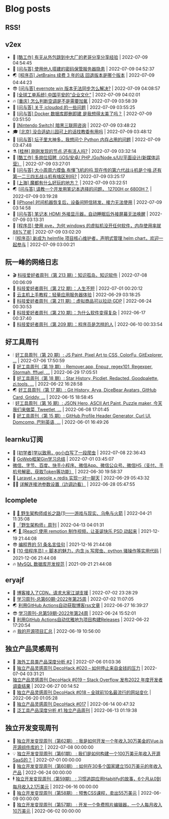 # Blog posts
## RSS!



## v2ex

<!-- v2ex:START  -->
- 🫶 [[酷工作] 有无从外包跳到中大厂的老哥分享分享经验](https://www.v2ex.com/t/865095#reply1) | 2022-07-09 04:54:45 
- 🧰 [[问与答] 使用他人搭建的密码保管服务器隐患](https://www.v2ex.com/t/865094#reply0) | 2022-07-09 04:52:37 
- 🌏 [[程序员] JetBrains 续费 3 年的话 回退版本是哪个版本](https://www.v2ex.com/t/865093#reply0) | 2022-07-09 04:44:23 
- 😎 [[问与答] evernote win 版本无法同步怎么解决?](https://www.v2ex.com/t/865091#reply0) | 2022-07-09 04:08:57 
- 💂 [[全球工单系统] 中国平安的“企业文化”](https://www.v2ex.com/t/865090#reply3) | 2022-07-09 04:02:01 
- 🔥 [[重庆] 怎么判断空调是不是需要加氟](https://www.v2ex.com/t/865089#reply7) | 2022-07-09 03:58:39 
- 🦅 [[问与答] 关于 icloudpd 的一些问题](https://www.v2ex.com/t/865088#reply0) | 2022-07-09 03:55:25 
- 🙉 [[问与答] Docker 数据库即删即建 是我想得太美了吗？](https://www.v2ex.com/t/865087#reply1) | 2022-07-09 03:51:50 
- 💫 [[Nintendo Switch] 暗黑三联网咨询](https://www.v2ex.com/t/865086#reply2) | 2022-07-09 03:48:22 
- 🎓 [[北京] 没合适幼儿园可上的话找教委有用吗](https://www.v2ex.com/t/865085#reply0) | 2022-07-09 03:48:12 
- 🗽 [[问与答] 坛子里大神多，我想问个 Python 内存占用的问题](https://www.v2ex.com/t/865084#reply3) | 2022-07-09 03:47:48 
- ⚗️ [[桂林] 刚刚发现的节点,还有活人吗?](https://www.v2ex.com/t/865081#reply2) | 2022-07-09 03:32:14 
- 🦍 [[酷工作] 多岗位招聘（iOS/安卓/ PHP /Go/Node.s/UI/平面设计/新媒体运营）](https://www.v2ex.com/t/865080#reply4) | 2022-07-09 03:27:01 
- 🤩 [[问与答] 大小周周六摸鱼,有懂飞机的吗,现在传的第六代战斗机是个啥,还有第一二三四五战斗机有啥区别吗?](https://www.v2ex.com/t/865079#reply2) | 2022-07-09 03:25:17 
- 🙉 [[上海] 魔都有什么好玩的地方？](https://www.v2ex.com/t/865078#reply4) | 2022-07-09 03:22:51 
- 🌏 [[问与答] 请教一个开发用笔记本选择的问题， 12700H or 6800H？](https://www.v2ex.com/t/865077#reply6) | 2022-07-09 03:19:28 
- 🐘 [[iPhone] 时间机器恢复后，设备间短信转发、接力无法使用](https://www.v2ex.com/t/865076#reply0) | 2022-07-09 03:14:58 
- 🧰 [[问与答] 笔记本 HDMI 外接显示器，自动睡眠后外接屏幕无法唤醒](https://www.v2ex.com/t/865075#reply0) | 2022-07-09 03:13:31 
- 💃 [[程序员] 使用 pve，为何 windows 的虚拟机没开任何软件，内存使用率就 88%了呢](https://www.v2ex.com/t/865073#reply4) | 2022-07-09 03:02:20 
- 🕯 [[程序员] 新成为 helmfile 项目核心维护者，声明式管理 helm chart，欢迎一起参与](https://www.v2ex.com/t/865072#reply2) | 2022-07-09 03:00:21 <!-- v2ex:END -->

## 阮一峰的网络日志

<!-- ruanyf:START -->
- 🎬 [科技爱好者周刊（第 213 期）：知识孤岛，知识软件](http://www.ruanyifeng.com/blog/2022/07/weekly-issue-213.html) | 2022-07-08 00:06:09 
- 💄 [科技爱好者周刊（第 212 期）：人生不短](http://www.ruanyifeng.com/blog/2022/07/weekly-issue-212.html) | 2022-07-01 00:20:12 
- 🐎 [云主机上手教程：轻量应用服务器体验](http://www.ruanyifeng.com/blog/2022/06/cloud-server-getting-started-tutorial.html) | 2022-06-29 03:18:25 
- 🤔 [科技爱好者周刊（第 211 期）：虚拟商品可以拉动 GDP](http://www.ruanyifeng.com/blog/2022/06/weekly-issue-211.html) | 2022-06-24 00:30:53 
- 🧠 [科技爱好者周刊（第 210 期）：为什么软件变得复杂](http://www.ruanyifeng.com/blog/2022/06/weekly-issue-210.html) | 2022-06-17 00:37:40 
- 🎃 [科技爱好者周刊（第 209 期）：程序员是怎样的人](http://www.ruanyifeng.com/blog/2022/06/weekly-issue-209.html) | 2022-06-10 00:33:54 <!-- ruanyf:END -->

## 好工具周刊

<!-- bestxtools:START -->
- 🕯 [好工具周刊（第 20 期）: JS Paint, Pixel Art to CSS, ColorFu, GitExplorer, ...](https://discuss-cn.bestxtools.com/d/57/1) | 2022-07-06 17:50:59 
- 🦩 [好工具周刊（第 19 期）: Remover.app, Enpuz, regex101, Regexper, Stormah, fffuel, ...](https://discuss-cn.bestxtools.com/d/56/1) | 2022-06-29 17:05:51 
- 🦄 [好工具周刊（第 18 期）: Star History, Picdiet, Redacted, Goodpalette, zi.tools, ...](https://discuss-cn.bestxtools.com/d/47/1) | 2022-06-22 16:28:58 
- 🌏 [好工具周刊（第 17 期）: Git History, Arya, DiceBear Avatars, GitHub Card, Griddy, ...](https://discuss-cn.bestxtools.com/d/43/1) | 2022-06-15 18:58:45 
- 🕯 [好工具周刊（第 16 期）: JSON Hero, ASCII Art Paint, Puzzle maker, 今天我们来做菜, Tweetlet, ...](https://discuss-cn.bestxtools.com/d/42/1) | 2022-06-08 17:01:45 
- 📝 [好工具周刊（第 15 期）: GitHub Profile Header Generator, Curl UI, Domcomp, 巴别英语, ...](https://discuss-cn.bestxtools.com/d/40/1) | 2022-06-01 16:49:26 <!-- bestxtools:END -->


## learnku订阅

<!-- learnku:START -->
- 🦅 [[初学者]学以致用，go小白写了一段爬虫](https://learnku.com/go/t/69522) | 2022-07-08 22:36:43 
- 🦅 [GoWeb框架Gin学习总结](https://learnku.com/articles/69259) | 2022-07-01 03:45:07 
-  [微信、字节、百度、快手小程序、微信App、微信公众号、微信H5（支付、手机号解密、获取Token等功能）](https://learnku.com/articles/69235) | 2022-06-30 19:58:37 
- 🌈 [Laravel + swoole + redis 实现一对一聊天](https://learnku.com/articles/69154) | 2022-06-29 05:43:32 
- 🧑‍🏫 [详解连接池参数设置（边调边看）](https://learnku.com/articles/69111) | 2022-06-28 05:47:55 <!-- learnku:END -->



## lcomplete

<!-- lcomplete:START -->
- 🫶 [🐒 野生架构师成长之路&lpar;1&rpar;——游戏与现实、乌龟与火箭](http://codelc.com/post/growup/s01/) | 2022-04-21 11:35:08 
- 🧰 [「野生架构师」周刊](http://codelc.com/post/essay/%E9%87%8E%E7%94%9F%E6%9E%B6%E6%9E%84%E5%B8%88%E5%91%A8%E5%88%8A%E4%BB%8B%E7%BB%8D/) | 2022-04-13 04:01:31 
- 🌏 [🎄 [React] 使用 remotion 制作视频，让圣诞快乐 PSD 动起来](http://codelc.com/post/dev/js/remotion/) | 2021-12-19 21:44:08 
- 😎 [编程界的 51 条名言佳句](http://codelc.com/post/dev/thinking/quotes/) | 2021-12-16 21:44:08 
- 💂 [[10 倍程序员] ⭐ 脚本的魅力，内含 js 写爬虫、python 骚操作等实用代码](http://codelc.com/post/dev/10x/script/) | 2021-12-06 21:44:08 
- 🔥 [MySQL 数据库开发规范](http://codelc.com/post/dev/db/mysql_standard/) | 2021-09-21 21:44:08 <!-- lcomplete:END -->

## eryajf

<!-- eryajf:START -->
- 🫶 [博客接入了CDN，请求大家江湖支援](https://wiki.eryajf.net/pages/5f559d/) | 2022-07-02 23:28:29 
- 🧰 [学习周刊-总第60期-2022年第25周](https://wiki.eryajf.net/pages/bff449/) | 2022-07-02 11:07:05 
- 🌏 [利用GitHub Actions自动获取博客rss文章](https://wiki.eryajf.net/pages/1b1ba3/) | 2022-06-27 16:39:27 
- 😎 [学习周刊-总第59期-2022年第24周](https://wiki.eryajf.net/pages/b0bdd0/) | 2022-06-24 15:52:01 
- 💂 [利用GitHub Actions自动优雅地为项目构建Releases](https://wiki.eryajf.net/pages/f3e878/) | 2022-06-22 17:20:54 
- 🔥 [我的开源项目汇总](https://wiki.eryajf.net/pages/67892e/) | 2022-06-19 10:56:00 <!-- eryajf:END -->



## 独立产品灵感周刊

<!-- DecoHack:START -->
- 🦣 [海外工具类产品深度分析 #2](https://www.decohack.com/Post/746) | 2022-07-06 01:03:36 
- 🤡 [独立产品灵感周刊 DecoHack #020 – 如何停止来自金钱的压力](https://www.decohack.com/Post/728) | 2022-07-04 03:31:21 
-  [独立产品灵感周刊 DecoHack #019 – Stack Overflow 发布2022 年度开发者调查结果](https://www.decohack.com/Post/699) | 2022-06-27 00:14:52 
- 🐲 [独立产品灵感周刊 DecoHack #018 – 全球前10名最流行的网站变化](https://www.decohack.com/Post/680) | 2022-06-20 01:05:28 
- 🦅 [独立产品灵感周刊 DecoHack #017](https://www.decohack.com/Post/663) | 2022-06-14 00:47:32 
- 🧰 [泛工具产品深度分析 #1 独立产品周刊](https://www.decohack.com/Post/653) | 2022-06-13 01:19:38 <!-- DecoHack:END -->

## 独立开发变现周刊

<!-- easyindie:START -->
- 💂 [独立开发变现周刊（第62期） : 我是如何开发一个年收入30万美金的Vue.js开源组件库的？](https://www.ezindie.com/weekly/issue-62) | 2022-07-08 00:00:00 
- 💡 [独立开发变现周刊（第61期） : 我们是如何构建一个100万美元年收入开源SaaS的？](https://www.ezindie.com/weekly/issue-61) | 2022-07-01 00:00:00 
- 🌋 [独立开发变现周刊（第60期） : 如何在30多个国家建立150万美元的年收入产品](https://www.ezindie.com/weekly/issue-60) | 2022-06-24 00:00:00 
- 🕴 [独立开发变现周刊（第59期） : 习惯追踪应用Habitify的故事，6个月从0到每月收入2.1万美元](https://www.ezindie.com/weekly/issue-59) | 2022-06-16 00:00:00 
- 🎊 [独立开发变现周刊（第58期） : 预售CSS课程，卖出55万美元](https://www.ezindie.com/weekly/issue-58) | 2022-06-09 00:00:00 
- 🤔 [独立开发变现周刊（第57期） : 开发一个免费照片编辑器，一个人每月收入10万美元](https://www.ezindie.com/weekly/issue-57) | 2022-06-02 00:00:00 <!-- easyindie:END -->




